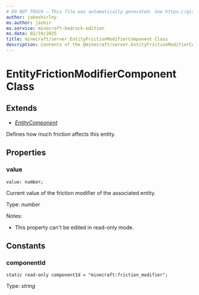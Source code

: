 ```yaml
---
# DO NOT TOUCH — This file was automatically generated. See https://github.com/mojang/minecraftapidocsgenerator to modify descriptions, examples, etc.
author: jakeshirley
ms.author: jashir
ms.service: minecraft-bedrock-edition
ms.date: 02/10/2025
title: minecraft/server.EntityFrictionModifierComponent Class
description: Contents of the @minecraft/server.EntityFrictionModifierComponent class.
---
```

# EntityFrictionModifierComponent Class

## Extends
- [*EntityComponent*](EntityComponent.md)

Defines how much friction affects this entity.

## Properties

### **value**
`value: number;`

Current value of the friction modifier of the associated entity.

Type: *number*

Notes:
  - This property can't be edited in read-only mode.

## Constants

### **componentId**
`static read-only componentId = "minecraft:friction_modifier";`

Type: *string*
